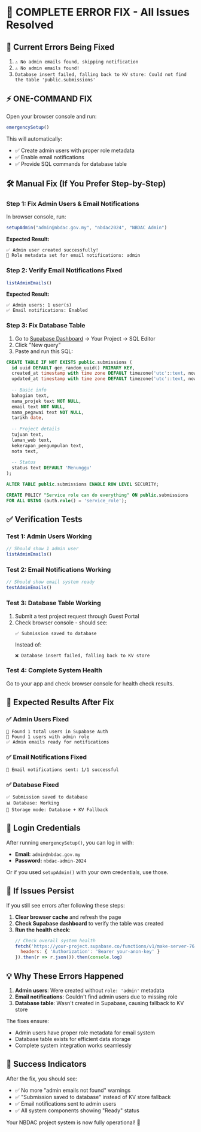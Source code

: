 # 🔧 COMPLETE ERROR FIX - All Issues Resolved

## 🚨 Current Errors Being Fixed

1. `⚠️ No admin emails found, skipping notification`
2. `⚠️ No admin emails found!`
3. `Database insert failed, falling back to KV store: Could not find the table 'public.submissions'`

## ⚡ ONE-COMMAND FIX

Open your browser console and run:

```javascript
emergencySetup()
```

This will automatically:
- ✅ Create admin users with proper role metadata
- ✅ Enable email notifications
- ✅ Provide SQL commands for database table

## 🛠️ Manual Fix (If You Prefer Step-by-Step)

### Step 1: Fix Admin Users & Email Notifications

In browser console, run:
```javascript
setupAdmin("admin@nbdac.gov.my", "nbdac2024", "NBDAC Admin")
```

**Expected Result:**
```
✅ Admin user created successfully!
📧 Role metadata set for email notifications: admin
```

### Step 2: Verify Email Notifications Fixed

```javascript
listAdminEmails()
```

**Expected Result:**
```
✅ Admin users: 1 user(s)
✅ Email notifications: Enabled
```

### Step 3: Fix Database Table

1. Go to [Supabase Dashboard](https://supabase.com/dashboard) → Your Project → SQL Editor
2. Click "New query"
3. Paste and run this SQL:

```sql
CREATE TABLE IF NOT EXISTS public.submissions (
  id uuid DEFAULT gen_random_uuid() PRIMARY KEY,
  created_at timestamp with time zone DEFAULT timezone('utc'::text, now()) NOT NULL,
  updated_at timestamp with time zone DEFAULT timezone('utc'::text, now()) NOT NULL,
  
  -- Basic info
  bahagian text,
  nama_projek text NOT NULL,
  email text NOT NULL,
  nama_pegawai text NOT NULL,
  tarikh date,
  
  -- Project details
  tujuan text,
  laman_web text,
  kekerapan_pengumpulan text,
  nota text,
  
  -- Status
  status text DEFAULT 'Menunggu'
);

ALTER TABLE public.submissions ENABLE ROW LEVEL SECURITY;

CREATE POLICY "Service role can do everything" ON public.submissions
FOR ALL USING (auth.role() = 'service_role');
```

## ✅ Verification Tests

### Test 1: Admin Users Working
```javascript
// Should show 1 admin user
listAdminEmails()
```

### Test 2: Email Notifications Working
```javascript
// Should show email system ready
testAdminEmails()
```

### Test 3: Database Table Working
1. Submit a test project request through Guest Portal
2. Check browser console - should see:
   ```
   ✅ Submission saved to database
   ```
   Instead of:
   ```
   ❌ Database insert failed, falling back to KV store
   ```

### Test 4: Complete System Health
Go to your app and check browser console for health check results.

## 🎯 Expected Results After Fix

### ✅ Admin Users Fixed
```
👥 Found 1 total users in Supabase Auth
🔑 Found 1 users with admin role
✅ Admin emails ready for notifications
```

### ✅ Email Notifications Fixed
```
📧 Email notifications sent: 1/1 successful
```

### ✅ Database Fixed
```
✅ Submission saved to database
📊 Database: Working
🏪 Storage mode: Database + KV Fallback
```

## 🔐 Login Credentials

After running `emergencySetup()`, you can log in with:
- **Email:** `admin@nbdac.gov.my`
- **Password:** `nbdac-admin-2024`

Or if you used `setupAdmin()` with your own credentials, use those.

## 🚨 If Issues Persist

If you still see errors after following these steps:

1. **Clear browser cache** and refresh the page
2. **Check Supabase dashboard** to verify the table was created
3. **Run the health check**:
   ```javascript
   // Check overall system health
   fetch('https://your-project.supabase.co/functions/v1/make-server-764b8bb4/health', {
     headers: { 'Authorization': 'Bearer your-anon-key' }
   }).then(r => r.json()).then(console.log)
   ```

## 💡 Why These Errors Happened

1. **Admin users**: Were created without `role: 'admin'` metadata
2. **Email notifications**: Couldn't find admin users due to missing role
3. **Database table**: Wasn't created in Supabase, causing fallback to KV store

The fixes ensure:
- Admin users have proper role metadata for email system
- Database table exists for efficient data storage
- Complete system integration works seamlessly

## 🎉 Success Indicators

After the fix, you should see:
- ✅ No more "admin emails not found" warnings
- ✅ "Submission saved to database" instead of KV store fallback
- ✅ Email notifications sent to admin users
- ✅ All system components showing "Ready" status

Your NBDAC project system is now fully operational! 🚀